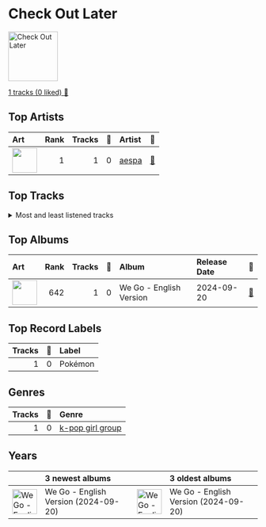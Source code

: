 # Check Out Later


<img src="https://i.scdn.co/image/ab67616d00001e02418e2c9e674ca6704e182387" alt="Check Out Later" width="100" />

[1 tracks (0 liked) 🔗](https://open.spotify.com/playlist/2FgMW8NMJOZgvHtvDOWBCe)

## Top Artists

| Art | Rank | Tracks | 💚 | Artist | 🔗 |
|:---|---:|---:|---:|:---|:---|
| <img src="https://i.scdn.co/image/ab6761610000e5eb573935eb61a1897aeb43c531" alt="" width="50" /> | 1 | 1 | 0 | [aespa](../../artists/aespa/overview.md) | [🔗](https://open.spotify.com/artist/6YVMFz59CuY7ngCxTxjpxE) |





## Top Tracks




<details>
<summary>Most and least listened tracks</summary>

| Rank | ​ | Most listened tracks | Rank | ​​ | Least listened tracks |
|---:|:---|:---|---:|:---|:---|
| 971 | <img src="https://i.scdn.co/image/ab67616d0000b273418e2c9e674ca6704e182387" alt="We Go - English Version" width="50" /> | [We Go - English Version](../../artists/aespa/overview.md) | 971 | <img src="https://i.scdn.co/image/ab67616d0000b273418e2c9e674ca6704e182387" alt="We Go - English Version" width="50" /> | [We Go - English Version](../../artists/aespa/overview.md) |

</details>

## Top Albums



| Art | Rank | Tracks | 💚 | Album | Release Date | 🔗 |
|:---|---:|---:|---:|:---|:---|:---|
| <img src="https://i.scdn.co/image/ab67616d0000b273418e2c9e674ca6704e182387" alt="" width="50" /> | 642 | 1 | 0 | We Go - English Version | 2024-09-20 | [🔗](https://open.spotify.com/album/6HmUGM55FYKtA0jm3lgyFW) |



## Top Record Labels

| Tracks | 💚 | Label |
|---:|---:|:---|
| 1 | 0 | Pokémon |



## Genres

| Tracks | 💚 | Genre |
|---:|---:|:---|
| 1 | 0 | [k-pop girl group](../../genres/k-pop_girl_group/overview.md) |



## Years





| ​ | 3 newest albums | ​​ | 3 oldest albums |
|:---|:---|:---|:---|
| <img src="https://i.scdn.co/image/ab67616d0000b273418e2c9e674ca6704e182387" alt="We Go - English Version" width="50" /> | We Go - English Version (2024-09-20) | <img src="https://i.scdn.co/image/ab67616d0000b273418e2c9e674ca6704e182387" alt="We Go - English Version" width="50" /> | We Go - English Version (2024-09-20) |